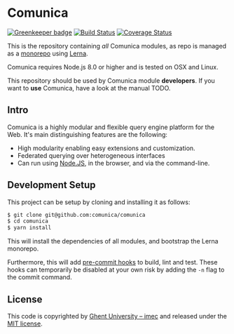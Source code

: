 # Comunica

[![Greenkeeper badge](https://badges.greenkeeper.io/comunica/comunica.svg)](https://greenkeeper.io/)
[![Build Status](https://travis-ci.org/comunica/comunica.svg?branch=master)](https://travis-ci.org/comunica/comunica)
[![Coverage Status](https://coveralls.io/repos/github/comunica/comunica/badge.svg?branch=master)](https://coveralls.io/github/comunica/comunica?branch=master)

This is the repository containing _all_ Comunica modules,
as repo is managed as a [monorepo](https://github.com/babel/babel/blob/master/doc/design/monorepo.md)
using [Lerna](https://lernajs.io/).

Comunica requires Node.js 8.0 or higher and is tested on OSX and Linux.

This repository should be used by Comunica module **developers**.
If you want to **use** Comunica, have a look at the manual TODO.

## Intro

Comunica is a highly modular and flexible query engine platform for the Web.
It's main distinguishing features are the following:

* High modularity enabling easy extensions and customization.
* Federated querying over heterogeneous interfaces
* Can run using [Node.JS](http://nodejs.org/), in the browser, and via the command-line.

## Development Setup

This project can be setup by cloning and installing it as follows:

```bash
$ git clone git@github.com:comunica/comunica
$ cd comunica
$ yarn install
```

This will install the dependencies of all modules, and bootstrap the Lerna monorepo.

Furthermore, this will add [pre-commit hooks](https://www.npmjs.com/package/pre-commit)
to build, lint and test.
These hooks can temporarily be disabled at your own risk by adding the `-n` flag to the commit command.

## License
This code is copyrighted by [Ghent University – imec](http://idlab.ugent.be/)
and released under the [MIT license](http://opensource.org/licenses/MIT).
